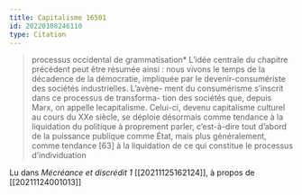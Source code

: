 ```yaml
---
title: Capitalisme 16501
id: 20220108246110
type: Citation
---
```


> processus occidental de grammatisation* L’idée centrale du chapitre précédent peut être résumée ainsi : nous vivons le temps de la décadence de la démocratie, impliquée par le devenir-consumériste des sociétés industrielles. L’avène- ment du consumérisme s’inscrit dans ce processus de transforma- tion des sociétés que, depuis Marx, on appelle lecapitalisme. Celui-ci, devenu capitalisme culturel au cours du XXe siècle, se déploie désormais comme tendance à la liquidation du politique à proprement parler, c’est-à-dire tout d’abord de la puissance publique comme État, mais plus généralement, comme tendance [63] à la liquidation de ce qui constitue le processus d’individuation

Lu dans *Mécréance et discrédit 1* [[20211125162124]], à propos de [[20211124001013]]